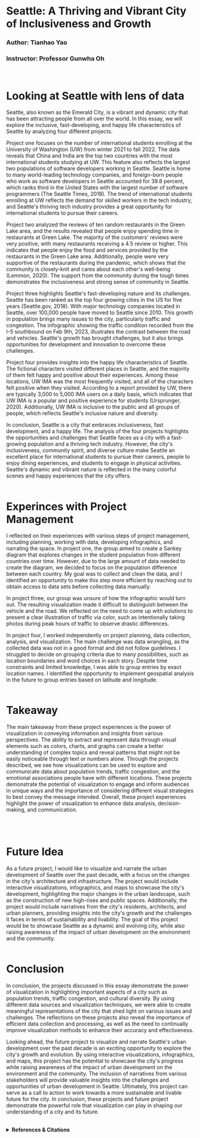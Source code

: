 # <b>Seattle: A Thriving and Vibrant City of Inclusiveness and Growth</b>

### Author: Tianhao Yao
### Instructor: Professor Gunwha Oh
<br>

# Looking at Seattle with lens of data

Seattle, also known as the Emerald City, is a vibrant and dynamic city that has been attracting people from all over the world. In this essay, we will explore the inclusive, fast-developing, and happy life characteristics of Seattle by analyzing four different projects.

Project one focuses on the number of international students enrolling at the University of Washington (UW) from winter 2021 to fall 2022. The data reveals that China and India are the top two countries with the most international students studying at UW. This feature also reflects the largest two populations of software developers working in Seattle. Seattle is home to many world-leading technology companies, and foreign-born people who work as software developers in Seattle accounted for 39.8 percent, which ranks third in the United States with the largest number of software programmers (The Seattle Times, 2018). The trend of international students enrolling at UW reflects the demand for skilled workers in the tech industry, and Seattle's thriving tech industry provides a great opportunity for international students to pursue their careers.

Project two analyzed the reviews of ten random restaurants in the Green Lake area, and the results revealed that people enjoy spending time in restaurants at Green Lake. The majority of the customers' reviews were very positive, with many restaurants receiving a 4.5 review or higher. This indicates that people enjoy the food and services provided by the restaurants in the Green Lake area. Additionally, people were very supportive of the restaurants during the pandemic, which shows that the community is closely-knit and cares about each other's well-being (Lemmon, 2020). The support from the community during the tough times demonstrates the inclusiveness and strong sense of community in Seattle.

Project three highlights Seattle's fast-developing nature and its challenges. Seattle has been ranked as the top four growing cities in the US for five years (Seattle.gov, 2018). With major technology companies located in Seattle, over 100,000 people have moved to Seattle since 2010. This growth in population brings many issues to the city, particularly traffic and congestion. The infographic showing the traffic condition recorded from the I-5 southbound on Feb 9th, 2023, illustrates the contrast between the road and vehicles. Seattle's growth has brought challenges, but it also brings opportunities for development and innovation to overcome these challenges.

Project four provides insights into the happy life characteristics of Seattle. The fictional characters visited different places in Seattle, and the majority of them felt happy and positive about their experiences. Among these locations, UW IMA was the most frequently visited, and all of the characters felt positive when they visited. According to a report provided by UW, there are typically 3,000 to 5,000 IMA users on a daily basis, which indicates that UW IMA is a popular and positive experience for students (Ursprunger, 2020). Additionally, UW IMA is inclusive to the public and all groups of people, which reflects Seattle's inclusive nature and diversity.

In conclusion, Seattle is a city that embraces inclusiveness, fast development, and a happy life. The analysis of the four projects highlights the opportunities and challenges that Seattle faces as a city with a fast-growing population and a thriving tech industry. However, the city's inclusiveness, community spirit, and diverse culture make Seattle an excellent place for international students to pursue their careers, people to enjoy dining experiences, and students to engage in physical activities. Seattle's dynamic and vibrant nature is reflected in the many colorful scenes and happy experiences that the city offers.
<br>
<br>

# Experinces with Project Management
I reflected on their experiences with various steps of project management, including planning, working with data, developing infographics, and narrating the space. In project one, the group aimed to create a Sankey diagram that explores changes in the student population from different countries over time. However, due to the large amount of data needed to create the diagram, we decided to focus on the population difference between each country. My goal was to collect and clean the data, and I identified an opportunity to make this step more efficient by reaching out to obtain access to data sets before collecting data manually.

In project three, our group was unsure of how the infographic would turn out. The resulting visualization made it difficult to distinguish between the vehicle and the road. We reflected on the need to come up with solutions to present a clear illustration of traffic via color, such as intentionally taking photos during peak hours of traffic to observe drastic differences.

In project four, I worked independently on project planning, data collection, analysis, and visualization. The main challenge was data wrangling, as the collected data was not in a good format and did not follow guidelines. I struggled to decide on grouping criteria due to many possibilities, such as location boundaries and word choices in each story. Despite time constraints and limited knowledge, I was able to group entries by exact location names. I identified the opportunity to implement geospatial analysis in the future to group entries based on latitude and longitude.
<br>
<br>

# Takeaway
The main takeaway from these project experiences is the power of visualization in conveying information and insights from various perspectives. The ability to extract and represent data through visual elements such as colors, charts, and graphs can create a better understanding of complex topics and reveal patterns that might not be easily noticeable through text or numbers alone. Through the projects described, we see how visualizations can be used to explore and communicate data about population trends, traffic congestion, and the emotional associations people have with different locations. These projects demonstrate the potential of visualization to engage and inform audiences in unique ways and the importance of considering different visual strategies to best convey the message intended. Overall, these project experiences highlight the power of visualization to enhance data analysis, decision-making, and communication.

<br>
<br>

# Future Idea
As a future project, I would like to visualize and narrate the urban development of Seattle over the past decade, with a focus on the changes in the city's architecture and infrastructure. The project would include interactive visualizations, infographics, and maps to showcase the city's development, highlighting the major changes in the urban landscape, such as the construction of new high-rises and public spaces. Additionally, the project would include narratives from the city's residents, architects, and urban planners, providing insights into the city's growth and the challenges it faces in terms of sustainability and livability. The goal of this project would be to showcase Seattle as a dynamic and evolving city, while also raising awareness of the impact of urban development on the environment and the community.
<br>
<br>

# Conclusion
In conclusion, the projects discussed in this essay demonstrate the power of visualization in highlighting important aspects of a city such as population trends, traffic congestion, and cultural diversity. By using different data sources and visualization techniques, we were able to create meaningful representations of the city that shed light on various issues and challenges. The reflections on these projects also reveal the importance of efficient data collection and processing, as well as the need to continually improve visualization methods to enhance their accuracy and effectiveness.

Looking ahead, the future project to visualize and narrate Seattle's urban development over the past decade is an exciting opportunity to explore the city's growth and evolution. By using interactive visualizations, infographics, and maps, this project has the potential to showcase the city's progress while raising awareness of the impact of urban development on the environment and the community. The inclusion of narratives from various stakeholders will provide valuable insights into the challenges and opportunities of urban development in Seattle. Ultimately, this project can serve as a call to action to work towards a more sustainable and livable future for the city. In conclusion, these projects and future project demonstrate the powerful role that visualization can play in shaping our understanding of a city and its future.
<br>
<br>

<details><summary><b>References & Citations<b></summary>
<p>
Lemmon, S. ed., (2020). Supporting Local Green Lake Food Businesses. Seattle Greenlaker. [online] Available at: https://www.seattlegreenlaker.com/2020/09/supporting-local-green-lake-food-businesses/

Seattle.gov. (2018). Congestion Pricing - Transportation | seattle.gov. [online] Available at: https://www.seattle.gov/transportation/getting-around/driving-and-parking/congestion-pricing.

The Seattle Times. (2018). More than half of Seattle’s software developers were born outside U.S. [online] Available at: https://www.seattletimes.com/seattle-news/data/more-than-half-of-seattles-software-developers-were-born-outside-u-s/.

Ursprunger, N. ed., (2020). IMA reopens with new guidelines and procedures. [online] The Daily. Available at: https://www.dailyuw.com/news/ima-reopens-with-new-guidelines-and-procedures/article_ad90828a-09fa-11eb-add9-679485303eb4.html.
</p>
</details>
